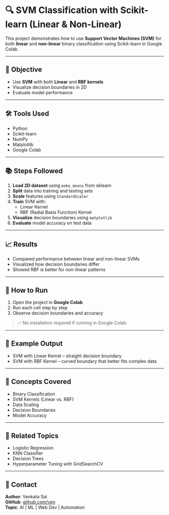 # 🔍 SVM Classification with Scikit-learn (Linear & Non-Linear)

This project demonstrates how to use **Support Vector Machines (SVM)** for both **linear** and **non-linear** binary classification using Scikit-learn in Google Colab.

---

## 📌 Objective

- Use **SVM** with both **Linear** and **RBF kernels**
- Visualize decision boundaries in 2D
- Evaluate model performance

---

## 🛠️ Tools Used

- Python
- Scikit-learn
- NumPy
- Matplotlib
- Google Colab

---

## 📚 Steps Followed

1. **Load 2D dataset** using `make_moons` from sklearn
2. **Split** data into training and testing sets
3. **Scale** features using `StandardScaler`
4. **Train** SVM with:
   - Linear Kernel
   - RBF (Radial Basis Function) Kernel
5. **Visualize** decision boundaries using `matplotlib`
6. **Evaluate** model accuracy on test data

---

## 📈 Results

- Compared performance between linear and non-linear SVMs
- Visualized how decision boundaries differ
- Showed RBF is better for non-linear patterns

---

## 🚀 How to Run

1. Open the project in **Google Colab**
2. Run each cell step by step
3. Observe decision boundaries and accuracy

> ✅ No installation required if running in Google Colab.

---

## 📎 Example Output

- SVM with Linear Kernel – straight decision boundary
- SVM with RBF Kernel – curved boundary that better fits complex data

---

## 🧠 Concepts Covered

- Binary Classification
- SVM Kernels (Linear vs. RBF)
- Data Scaling
- Decision Boundaries
- Model Accuracy

---

## 🔗 Related Topics

- Logistic Regression
- KNN Classifier
- Decision Trees
- Hyperparameter Tuning with GridSearchCV

---

## 📧 Contact

**Author**: Venkata Sai  
**GitHub**: [github.com/ven](https://github.com/ven)  
**Topic**: AI | ML | Web Dev | Automation  

